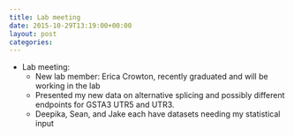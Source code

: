 ```yaml
---
title: Lab meeting
date: 2015-10-29T13:19:00+00:00
layout: post
categories:
---
```

  * Lab meeting:
      * New lab member: Erica Crowton, recently graduated and will be working in the lab
      * Presented my new data on alternative splicing and possibly different endpoints for GSTA3 UTR5 and UTR3.
      * Deepika, Sean, and Jake each have datasets needing my statistical input
  
